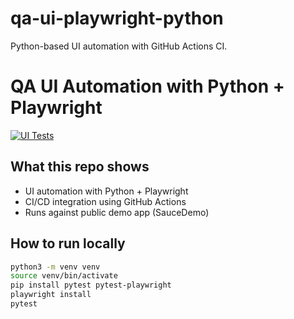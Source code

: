 # qa-ui-playwright-python
Python-based UI automation with GitHub Actions CI.

# QA UI Automation with Python + Playwright

[![UI Tests](https://github.com/salymzhanova/qa-ui-playwright-python/actions/workflows/ci.yml/badge.svg)](https://github.com/salymzhanova/qa-ui-playwright-python/actions/workflows/ci.yml)

## What this repo shows
- UI automation with Python + Playwright
- CI/CD integration using GitHub Actions
- Runs against public demo app (SauceDemo)

## How to run locally
```bash
python3 -m venv venv
source venv/bin/activate
pip install pytest pytest-playwright
playwright install
pytest

